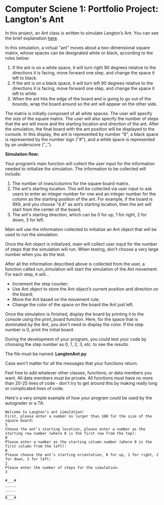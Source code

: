 # Computer Sciene 1: Portfolio Project: Langton's Ant

In this project, an Ant class is written to simulate Langton’s Ant. You can see the brief explanation [here](https://en.wikipedia.org/wiki/Langton%27s_ant).

In this simulation, a virtual "ant" moves about a two-dimensional square matrix, whose spaces can be designated white or black, according to the rules below:

1. If the ant is on a white space, it will turn right 90 degrees relative to the directions it is facing, move forward one step, and change the space it left to black.
2. If the ant is on a black space, it will turn left 90 degrees relative to the directions it is facing, move forward one step, and change the space it left to white.
3. When the ant hits the edge of the board and is going to go out of the bounds, wrap the board around so the ant will appear on the other side.

The matrix is initially composed of all white spaces. The user will specify the size of the square matrix. The user will also specify the number of steps that the ant will move and the starting location and direction of the ant. After the simulation, the final board with the ant position will be displayed to the console. In this display, the ant is represented by number "8", a black space is represented by the number sign ("#"), and a white space is represented by an underscore ("\_").

**Simulation flow:**

Your program’s main function will collect the user input for the information needed to initialize the simulation.  The information to be collected will include:

1. The number of rows/columns for the square board matrix.  
2. The ant's starting location.  This will be collected via user input to ask users to enter an integer number for row and an integer number for the column as the starting position of the ant.  For example, if the board is 9X9, and you choose "4,4" as ant’s starting location, then the ant will start from the center of the board.
3. The ant's starting direction, which can be 0 for up, 1 for right, 2 for down, 3 for left.  
 
Main will use the information collected to initialize an Ant object that will be used to run the simulation.

Once the Ant object is initialized, main will collect user input for the number of steps that the simulation will run.  When testing, don’t choose a very large number when you do the test.  

After all the information described above is collected from the user, a function called run_simulation will start the simulation of the Ant movement.  For each step, it will...

* Increment the step counter;
* Use Ant object to store the Ant object’s current position and direction on the board;
* Move the Ant based on the movement rule;
* Change the color of the space on the board the Ant just left.

Once the simulation is finished, display the board by printing it to the console using the print_board function. Here, for the space that is dominated by the Ant, you don't need to display the color.  If the step number is 0, print the initial board.

During the development of your program, you could test your code by choosing the step number as 0, 1, 2, 3, etc. to see the results.

The file must be named: **LangtonAnt.py**

Case won't matter for all the messages that your functions return.

Feel free to add whatever other classes, functions, or data members you want. All data members must be private. All functions must have no more than 20-25 lines of code - don't try to get around this by making really long or complicated lines of code. 

Here's a very simple example of how your program could be used by the autograder or a TA:

```
Welcome to Langton’s ant simulation! 
First, please enter a number no larger than 100 for the size of the square board:
5
Choose the ant’s starting location, please enter a number as the starting row number (where 0 is the first row from the top):
0
Please enter a number as the starting column number (where 0 is the first column from the left):
0
Please choose the ant’s starting orientation, 0 for up, 1 for right, 2 for down, 3 for left:
2
Please enter the number of steps for the simulation:
3

#___#
_____
_____
_____
8___#
```
